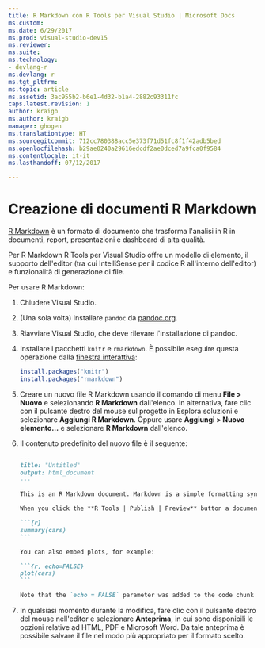 ```yaml
---
title: R Markdown con R Tools per Visual Studio | Microsoft Docs
ms.custom: 
ms.date: 6/29/2017
ms.prod: visual-studio-dev15
ms.reviewer: 
ms.suite: 
ms.technology:
- devlang-r
ms.devlang: r
ms.tgt_pltfrm: 
ms.topic: article
ms.assetid: 3ac955b2-b6e1-4d32-b1a4-2882c93311fc
caps.latest.revision: 1
author: kraigb
ms.author: kraigb
manager: ghogen
ms.translationtype: HT
ms.sourcegitcommit: 712cc780388acc5e373f71d51fc8f1f42adb5bed
ms.openlocfilehash: b29ae0240a29616edcdf2ae0dced7a9fca0f9584
ms.contentlocale: it-it
ms.lasthandoff: 07/12/2017

---
```


# <a name="creating-r-markdown-documents"></a>Creazione di documenti R Markdown

[R Markdown](https://rmarkdown.rstudio.com/) è un formato di documento che trasforma l'analisi in R in documenti, report, presentazioni e dashboard di alta qualità.

Per R Markdown R Tools per Visual Studio offre un modello di elemento, il supporto dell'editor (tra cui IntelliSense per il codice R all'interno dell'editor) e funzionalità di generazione di file.

Per usare R Markdown:

1. Chiudere Visual Studio.
1. (Una sola volta) Installare `pandoc` da [pandoc.org](http://pandoc.org/installing.html).
1. Riavviare Visual Studio, che deve rilevare l'installazione di pandoc.
1. Installare i pacchetti `knitr` e `rmarkdown`. È possibile eseguire questa operazione dalla [finestra interattiva](interactive-repl.md):

    ```R
    install.packages("knitr")
    install.packages("rmarkdown")

    ```
1. Creare un nuovo file R Markdown usando il comando di menu **File > Nuovo** e selezionando **R Markdown** dall'elenco. In alternativa, fare clic con il pulsante destro del mouse sul progetto in Esplora soluzioni e selezionare **Aggiungi R Markdown**. Oppure usare **Aggiungi > Nuovo elemento...**  e selezionare **R Markdown** dall'elenco.

1. Il contenuto predefinito del nuovo file è il seguente:

    ~~~markdown
    ---
    title: "Untitled"
    output: html_document
    ---
    
    This is an R Markdown document. Markdown is a simple formatting syntax for authoring HTML, PDF, and Microsoft Word documents. For more details on using R Markdown see <http://rmarkdown.rstudio.com>.
    
    When you click the **R Tools | Publish | Preview** button a document will be generated that includes both content as well as the output of any embedded R code chunks within the document. You can embed an R code chunk like this:
    
    ```{r}
    summary(cars)
    ```
    
    You can also embed plots, for example:
    
    ```{r, echo=FALSE}
    plot(cars)
    ```
    
    Note that the `echo = FALSE` parameter was added to the code chunk to prevent printing of the R code that generated the plot.
    
    ~~~

1. In qualsiasi momento durante la modifica, fare clic con il pulsante destro del mouse nell'editor e selezionare **Anteprima**, in cui sono disponibili le opzioni relative ad HTML, PDF e Microsoft Word. Da tale anteprima è possibile salvare il file nel modo più appropriato per il formato scelto.

